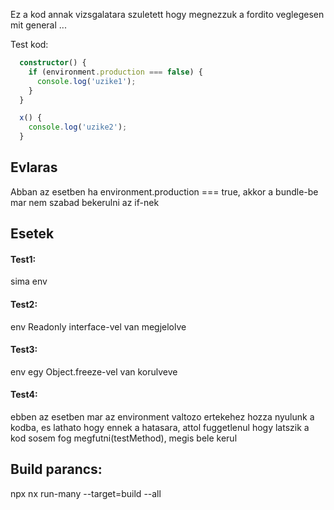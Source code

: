 Ez a kod annak vizsgalatara szuletett hogy megnezzuk a fordito veglegesen mit general ...

Test kod:

```ts
  constructor() {
    if (environment.production === false) {
      console.log('uzike1');
    }
  }

  x() {
    console.log('uzike2');
  }
```

## Evlaras

Abban az esetben ha environment.production === true, akkor a bundle-be mar nem szabad bekerulni az if-nek

## Esetek

#### Test1:

sima env

#### Test2:

env Readonly interface-vel van megjelolve

#### Test3:

env egy Object.freeze-vel van korulveve

#### Test4:

ebben az esetben mar az environment valtozo ertekehez hozza nyulunk a kodba, es lathato hogy ennek a hatasara, attol fuggetlenul hogy latszik a kod sosem fog megfutni(testMethod), megis bele kerul

## Build parancs:

npx nx run-many --target=build --all
